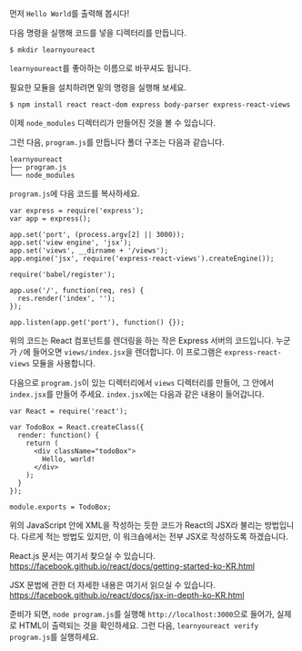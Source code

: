 먼저 `Hello World`를 출력해 봅시다!

다음 명령을 실행해 코드를 넣을 디렉터리를 만듭니다.

```
$ mkdir learnyoureact
```

`learnyoureact`를 좋아하는 이름으로 바꾸셔도 됩니다.

필요한 모듈을 설치하려면 밑의 명령을 실행해 보세요.

    $ npm install react react-dom express body-parser express-react-views

이제 `node_modules` 디렉터리가 만들어진 것을 볼 수 있습니다.

그런 다음, `program.js`를 만듭니다 폴더 구조는 다음과 같습니다.

```
learnyoureact
├── program.js
└── node_modules
```

`program.js`에 다음 코드를 복사하세요.

```
var express = require('express');
var app = express();

app.set('port', (process.argv[2] || 3000));
app.set('view engine', 'jsx');
app.set('views', __dirname + '/views');
app.engine('jsx', require('express-react-views').createEngine());

require('babel/register');

app.use('/', function(req, res) {
  res.render('index', '');
});

app.listen(app.get('port'), function() {});
```
위의 코드는 React 컴포넌트를 렌더링을 하는 작은 Express 서버의 코드입니다.
누군가 `/`에 들어오면 `views/index.jsx`을 렌더합니다. 이 프로그램은 `express-react-views` 모듈을 사용합니다.


다음으로 `program.js`이 있는 디렉터리에서 `views` 디렉터리를 만들어, 그 안에서 `index.jsx`를 만들어 주세요.
`index.jsx`에는 다음과 같은 내용이 들어갑니다.

```
var React = require('react');

var TodoBox = React.createClass({
  render: function() {
    return (
      <div className="todoBox">
        Hello, world!
      </div>
    );
  }
});

module.exports = TodoBox;
```

위의 JavaScript 안에 XML을 작성하는 듯한 코드가 React의 JSX라 불리는 방법입니다.
다르게 적는 방법도 있지만, 이 워크숍에서는 전부 JSX로 작성하도록 하겠습니다.

React.js 문서는 여기서 찾으실 수 있습니다. https://facebook.github.io/react/docs/getting-started-ko-KR.html

JSX 문법에 관한 더 자세한 내용은 여기서 읽으실 수 있습니다. https://facebook.github.io/react/docs/jsx-in-depth-ko-KR.html

준비가 되면, `node program.js`를 실행해 `http://localhost:3000`으로 들어가, 실제로 HTML이 출력되는 것을 확인하세요.
그런 다음, `learnyoureact verify program.js`를 실행하세요.
